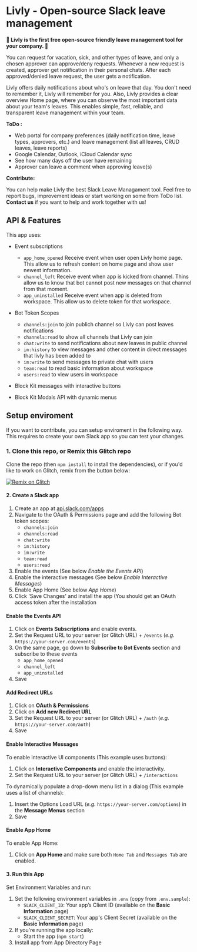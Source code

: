 
# Livly - Open-source Slack leave management

**🌱 Livly is the first free open-source friendly leave management tool for your company. 🌱**

You can request for vacation, sick, and other types of leave, and only a chosen approver can approve/deny requests. Whenever a new request is created, approver get notification in their personal chats. After each approved/denied leave request, the user gets a notification.

Livly offers daily notifications about who's on leave that day. You don't need to remember it, Livly will remember for you.
Also, Livly provides a clear overview Home page, where you can observe the most important data about your team's leaves.
This enables simple, fast, reliable, and transparent leave management within your team.

**ToDo :**
- Web portal for company preferences (daily notification time, leave types, approvers, etc.)
and leave management (list all leaves, CRUD leaves, leave reports)
- Google Calendar, Outlook, iCloud Calendar sync
- See how many days off the user have remaining
- Approver can leave a comment when approving leave(s)

**Contribute:**

You can help make Livly the best Slack Leave Managament tool. Feel free to report bugs, improvement ideas or start working on some from ToDo list. **Contact us** if you want to help and work together with us!

## API & Features

This app uses:
- Event subscriptions
    - `app_home_opened` Receive event when user open Livly home page. This allow us to refresh content on home page and show user newest information. 
    - `channel_left` Receive event when app is kicked from channel. Thins allow us to know that bot cannot post new messages on that channel from that moment.
    - `app_uninstalled` Receive event when app is deleted from workspace. This allow us to delete token for that workspace.
    
 - Bot Token Scopes
    - `channels:join` to join publich channel so Livly can post leaves notifications
    - `channels:read` to show all channels that Livly can join
    - `chat:write` to send notifications about new leaves in public channel
    - `im:history` to view messages and other content in direct messages that livly has been added to 
    - `im:write` to send messages to private chat with users 
    - `team:read` to read basic information about workspace
    - `users:read` to view users in workspace
- Block Kit messages with interactive buttons
- Block Kit Modals API with dynamic menus

## Setup enviroment	
If you want to contribute, you can setup enviroment in the following way. This requires to create your own Slack app so you can test your changes.

### 1. Clone this repo, or Remix this Glitch repo

Clone the repo (then `npm install` to install the dependencies), or if you'd like to work on Glitch, remix from the button below:

[![Remix on Glitch](https://cdn.glitch.com/2703baf2-b643-4da7-ab91-7ee2a2d00b5b%2Fremix-button.svg)](https://glitch.com/edit/#!/remix/cumbersome-rowan-henley)

#### 2. Create a Slack app

1. Create an app at [api.slack.com/apps](https://api.slack.com/apps)
2. Navigate to the OAuth & Permissions page and add the following Bot token scopes:
    - `channels:join`
    - `channels:read`
    - `chat:write`
    - `im:history`
    - `im:write`
    - `team:read`
    - `users:read`
3. Enable the events (See below *Enable the Events API*)
4. Enable the interactive messages (See below *Enable Interactive Messages*)
5. Enable App Home (See below *App Home*)
6. Click 'Save Changes' and install the app (You should get an OAuth access token after the installation

#### Enable the Events API
1. Click on **Events Subscriptions** and enable events.
2. Set the Request URL to your server (or Glitch URL) + `/events` (*e.g.* `https://your-server.com/events`)
3. On the same page, go down to **Subscribe to Bot Events** section and subscribe to these events 
    - `app_home_opened`
    - `channel_left`
    - `app_uninstalled`
4. Save

#### Add Redirect URLs
1. Click on **OAuth & Permissions**
2. Click on **Add new Redirect URL**
3. Set the Request URL to your server (or Glitch URL) + `/auth` (*e.g.* `https://your-server.com/auth`) 
4. Save

#### Enable Interactive Messages

To enable interactive UI components (This example uses buttons):

1. Click on **Interactive Components** and enable the interactivity.
2. Set the Request URL to your server (or Glitch URL) + `/interactions`

To dynamically populate a drop-down menu list in a dialog (This example uses a list of channels):

1. Insert the Options Load URL (*e.g.* `https://your-server.com/options`) in the **Message Menus** section
2. Save

#### Enable App Home

To enable App Home:

1. Click on **App Home** and make sure both `Home Tab` and `Messages Tab` are enabled.

#### 3. Run this App
Set Environment Variables and run:

1. Set the following environment variables in `.env` (copy from `.env.sample`):
    * `SLACK_CLIENT_ID`: Your app’s Client ID (available on the **Basic Information** page)
    * `SLACK_CLIENT_SECRET`: Your app's Client Secret (available on the **Basic Information** page)
2. If you're running the app locally:
    * Start the app (`npm start`)
3. Install app from App Directory Page
